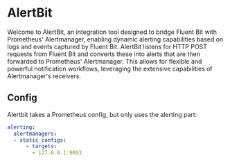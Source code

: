 # AlertBit

Welcome to AlertBit, an integration tool designed to bridge Fluent Bit with
Prometheus' Alertmanager, enabling dynamic alerting capabilities based on logs
and events captured by Fluent Bit. AlertBit listens for HTTP POST requests from
Fluent Bit and converts these into alerts that are then forwarded to Prometheus'
Alertmanager. This allows for flexible and powerful notification workflows,
leveraging the extensive capabilities of Alertmanager's receivers.


## Config

Alertbit takes a Prometheus config, but only uses the alerting part:

```yaml
alerting:
  alertmanagers:
  - static_configs:
      - targets:
        - 127.0.0.1:9093
```

